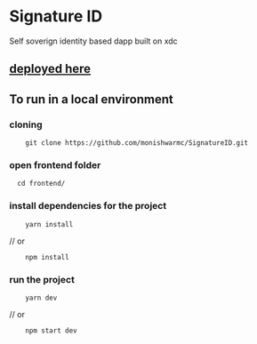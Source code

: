 # Signature ID 
Self soverign identity based dapp built on xdc 
## [deployed here](https://signature-id-q69x-ccmtvl7ri-monishwarmc.vercel.app/)




## To run in a local environment

### cloning
```
    git clone https://github.com/monishwarmc/SignatureID.git
```

### open frontend folder
```
  cd frontend/
```

###  install dependencies for the project
```
    yarn install
```
// or

```
    npm install
```


### run the project
```
    yarn dev
```

// or

```
    npm start dev
```